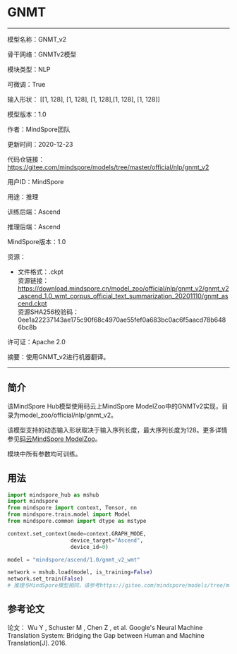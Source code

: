 # GNMT

---

模型名称：GNMT_v2

骨干网络：GNMTv2模型

模块类型：NLP

可微调：True

输入形状： [[1, 128], [1, 128], [1, 128],[1, 128], [1, 128]]

模型版本：1.0

作者：MindSpore团队

更新时间：2020-12-23

代码仓链接： <https://gitee.com/mindspore/models/tree/master/official/nlp/gnmt_v2>

用户ID：MindSpore

用途：推理

训练后端：Ascend

推理后端：Ascend

MindSpore版本：1.0

资源：

-
    文件格式：.ckpt  
    资源链接： <https://download.mindspore.cn/model_zoo/official/nlp/gnmt_v2/gnmt_v2_ascend_1.0_wmt_corpus_official_text_summarization_20201110/gnmt_ascend.ckpt>  
    资源SHA256校验码： 0ee1a22237143ae175c90f68c4970ae55fef0a683bc0ac6f5aacd78b6486bc8b

许可证：Apache 2.0

摘要：使用GNMT_v2进行机器翻译。

---

## 简介

该MindSpore Hub模型使用码云上MindSpore ModelZoo中的GNMTv2实现，目录为model_zoo/official/nlp/gnmt_v2。

该模型支持的动态输入形状取决于输入序列长度，最大序列长度为128。更多详情参见[码云MindSpore ModelZoo](https://gitee.com/mindspore/models/tree/master/official/nlp/gnmt_v2/README.md)。

模块中所有参数均可训练。

## 用法

```python
import mindspore_hub as mshub
import mindspore
from mindspore import context, Tensor, nn
from mindspore.train.model import Model
from mindspore.common import dtype as mstype

context.set_context(mode=context.GRAPH_MODE,
                    device_target="Ascend",
                    device_id=0)

model = "mindspore/ascend/1.0/gnmt_v2_wmt"

network = mshub.load(model, is_training=False)
network.set_train(False)
# 推理与MindSpore模型相同，请参考https://gitee.com/mindspore/models/tree/master/official/nlp/gnmt_v2
```

## 参考论文

论文： Wu Y , Schuster M , Chen Z , et al. Google's Neural Machine Translation System: Bridging the Gap between Human and Machine Translation[J]. 2016.
